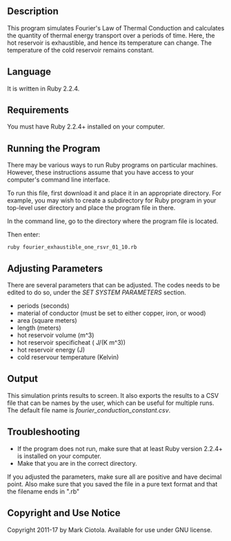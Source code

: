 ## Description

This program simulates Fourier's Law of Thermal Conduction and calculates the quantity of thermal energy transport over a periods of time. Here, the hot reservoir is exhaustible, and hence its temperature can change. The temperature of the cold reservoir remains constant.

## Language

It is written in Ruby 2.2.4.

## Requirements

You must have Ruby 2.2.4+ installed on your computer.

## Running the Program

There may be various ways to run Ruby programs on particular machines. However, these instructions assume that you have access to your computer's command line interface.

To run this file, first download it and place it in an appropriate directory. For example, you may wish to create a subdirectory for Ruby program in your top-level user directory and place the program file in there.

In the command line, go to the directory where the program file is located.

Then enter:

```
ruby fourier_exhaustible_one_rsvr_01_10.rb
```

## Adjusting Parameters

There are several parameters that can be adjusted. The codes needs to be edited to do so, under the *SET SYSTEM PARAMETERS* section.

* periods (seconds)
* material of conductor (must be set to either copper, iron, or wood)
* area (square meters)
* length (meters)
* hot reservoir volume (m^3)
* hot reservoir specificheat ( J/(K m^3))
* hot reservoir energy (J)
* cold reservour temperature (Kelvin)

## Output

This simulation prints results to screen. It also exports the results to a CSV file that
can be names by the user, which can be useful for multiple runs. The default file name is *fourier_conduction_constant.csv*.

## Troubleshooting

* If the program does not run, make sure that at least Ruby version 2.2.4+ is installed on your computer.
* Make that you are in the correct directory.

If you adjusted the parameters, make sure all are positive and have decimal point. Also make sure that you saved the file in a pure text format and that the filename ends in ".rb"

## Copyright and Use Notice

Copyright 2011-17 by Mark Ciotola. Available for use under GNU license.
